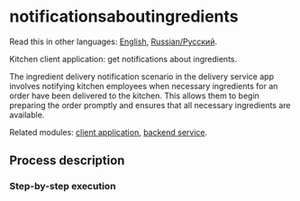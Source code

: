 # notificationsaboutingredients

Read this in other languages: [English](notificationsaboutingredients.md), [Russian/Русский](notificationsaboutingredients.ru.md). 

Kitchen client application: get notifications about ingredients.

The ingredient delivery notification scenario in the delivery service app involves notifying kitchen employees when necessary ingredients for an order have been delivered to the kitchen. 
This allows them to begin preparing the order promptly and ensures that all necessary ingredients are available.

Related modules: [client application](../../frontend/kitchenclient.md), [backend service](../../backend/kitchenbackend.md).

## Process description

### Step-by-step execution
